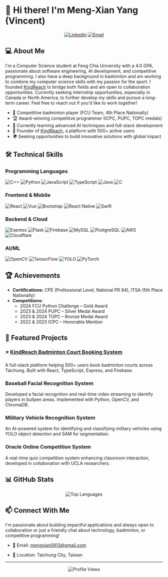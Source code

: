 # 👋 Hi there! I'm Meng-Xian Yang (Vincent)

<div align="center">
  <a href="https://www.linkedin.com/in/meng-xian-yang-749754296/"><img src="https://img.shields.io/badge/LinkedIn-Profile-blue?logo=linkedin" alt="LinkedIn"></a>
  <a href="mailto:mengxian0913@gmail.com"><img src="https://img.shields.io/badge/Email-Contact-red?logo=gmail" alt="Email"></a>
</div>

## 💻 About Me

I'm a Computer Science student at Feng Chia University with a 4.0 GPA, passionate about software engineering, AI development, and competitive programming. I also have a deep background in badminton and am working to combine my computer science skills with my passion for the sport. I founded [KindReach](https://home.kindreachbadminton.com) to bridge both fields and am open to collaboration opportunities. Currently seeking internship opportunities, especially in Canada or North America, to further develop my skills and pursue a long-term career. Feel free to reach out if you'd like to work together!

- 🏸 Competitive badminton player (FCU Team, 4th Place Nationally)
- 🏆 Award-winning competitive programmer (ICPC, PUPC, TOPC medals)
- 🌱 Currently learning advanced AI techniques and full-stack development
- 🚀 Founder of [KindReach](https://home.kindreachbadminton.com), a platform with 500+ active users
- 🌍 Seeking opportunities to build innovative solutions with global impact

## 🛠️ Technical Skills

### Programming Languages
<p>
  <img alt="C++" src="https://img.shields.io/badge/C++-00599C.svg?logo=c%2B%2B&logoColor=white">
  <img alt="Python" src="https://img.shields.io/badge/Python-3776AB.svg?logo=python&logoColor=white">
  <img alt="JavaScript" src="https://img.shields.io/badge/JavaScript-F7DF1E.svg?logo=javascript&logoColor=black">
  <img alt="TypeScript" src="https://img.shields.io/badge/TypeScript-007ACC.svg?logo=typescript&logoColor=white">
  <img alt="Java" src="https://img.shields.io/badge/Java-007396.svg?logo=java&logoColor=white">
  <img alt="C" src="https://img.shields.io/badge/C-A8B9CC.svg?logo=c&logoColor=white">
</p>

### Frontend & Mobile
<p>
  <img alt="React" src="https://img.shields.io/badge/React-61DAFB.svg?logo=react&logoColor=black">
  <img alt="Vue" src="https://img.shields.io/badge/Vue.js-4FC08D.svg?logo=vue.js&logoColor=white">
  <img alt="Bootstrap" src="https://img.shields.io/badge/Bootstrap-7952B3.svg?logo=bootstrap&logoColor=white">
  <img alt="React Native" src="https://img.shields.io/badge/React_Native-61DAFB.svg?logo=react&logoColor=black">
  <img alt="Swift" src="https://img.shields.io/badge/Swift-FA7343.svg?logo=swift&logoColor=white">
</p>

### Backend & Cloud
<p>
  <img alt="Express" src="https://img.shields.io/badge/Express-000000.svg?logo=express&logoColor=white">
  <img alt="Flask" src="https://img.shields.io/badge/Flask-000000.svg?logo=flask&logoColor=white">
  <img alt="Firebase" src="https://img.shields.io/badge/Firebase-FFCA28.svg?logo=firebase&logoColor=black">
  <img alt="MySQL" src="https://img.shields.io/badge/MySQL-4479A1.svg?logo=mysql&logoColor=white">
  <img alt="PostgreSQL" src="https://img.shields.io/badge/PostgreSQL-336791.svg?logo=postgresql&logoColor=white">
  <img alt="AWS" src="https://img.shields.io/badge/AWS-232F3E.svg?logo=amazon-aws&logoColor=white">
  <img alt="Cloudflare" src="https://img.shields.io/badge/Cloudflare-F38020.svg?logo=cloudflare&logoColor=white">
</p>

### AI/ML
<p>
  <img alt="OpenCV" src="https://img.shields.io/badge/OpenCV-5C3EE8.svg?logo=opencv&logoColor=white">
  <img alt="TensorFlow" src="https://img.shields.io/badge/TensorFlow-FF6F00.svg?logo=tensorflow&logoColor=white">
  <img alt="YOLO" src="https://img.shields.io/badge/YOLO-00FFFF.svg?logo=YOLO&logoColor=black">
<img alt="PyTorch" src="https://img.shields.io/badge/PyTorch-EE4C2C.svg?logo=pytorch&logoColor=white">
</p>

## 🏆 Achievements

- **Certifications:** CPE (Professional Level, National PR 94), ITSA (5th Place Nationally)
- **Competitions:** 
  - 2024 FCU Python Challenge – Gold Award
  - 2023 & 2024 PUPC – Silver Medal Award
  - 2023 & 2024 TOPC – Bronze Medal Award
  - 2022 & 2023 ICPC – Honorable Mention

## 🚀 Featured Projects

### ⭐ [KindReach Badminton Court Booking System](https://kindreachbadminton.com)
A full-stack platform helping 500+ users book badminton courts across Taichung. Built with React, TypeScript, Express, and Firebase.

### Baseball Facial Recognition System
Developed a facial recognition and real-time video streaming to identify players in bullpen areas. Implemented with Python, OpenCV, and ChromaDB.

### Military Vehicle Recognition System
An AI-powered system for identifying and classifying military vehicles using YOLO object detection and SAM for segmentation.

### Oracle Online Competition System
A real-time quiz competition system enhancing classroom interaction, developed in collaboration with UCLA researchers.

## 📊 GitHub Stats

<div align="center">
  <!-- <img src="https://github-readme-stats.vercel.app/api?username=mengxian0913&show_icons=true&theme=radical" alt="GitHub Stats" /> -->
  <img src="https://github-readme-stats.vercel.app/api/top-langs/?username=mengxian0913&layout=compact&theme=radical" alt="Top Languages" />
</div>

## 📫 Connect With Me

I'm passionate about building impactful applications and always open to collaboration or just a friendly chat about technology, badminton, or competitive programming!

- 📧 Email: [mengxian0913@gmail.com](mailto:mengxian0913@gmail.com)
<!-- - 🌐 Website: [vincent-s-blog.web.app](https://vincent-s-blog.web.app/) -->
- 📱 Location: Taichung City, Taiwan

---

<div align="center">
  <img src="https://komarev.com/ghpvc/?username=mengxian0913&color=blueviolet" alt="Profile Views">
</div>